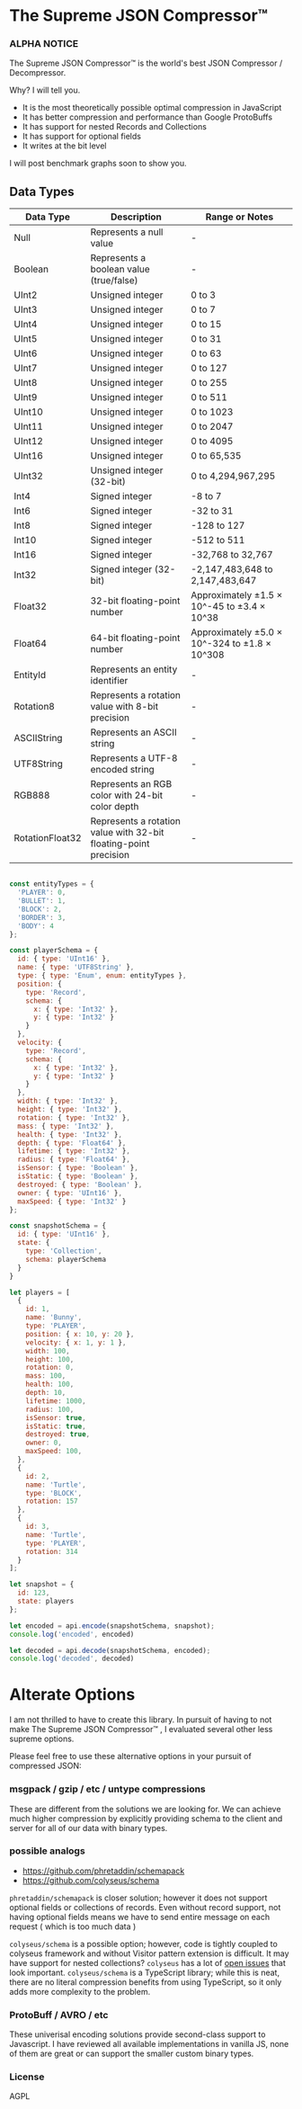 # The Supreme JSON Compressor™ 

### ALPHA NOTICE

The Supreme JSON Compressor™  is the world's best JSON Compressor / Decompressor.

Why? I will tell you.

 - It is the most theoretically possible optimal compression in JavaScript
 - It has better compression and performance than Google ProtoBuffs
 - It has support for nested Records and Collections
 - It has support for optional fields
 - It writes at the bit level

I will post benchmark graphs soon to show you.
 
## Data Types

| Data Type        | Description                                   | Range or Notes                                 |
|------------------|-----------------------------------------------|-----------------------------------------------|
| Null             | Represents a null value                       | -                                             |
| Boolean          | Represents a boolean value (true/false)       | -                                             |
| UInt2            | Unsigned integer                              | 0 to 3                                        |
| UInt3            | Unsigned integer                              | 0 to 7                                        |
| UInt4            | Unsigned integer                              | 0 to 15                                       |
| UInt5            | Unsigned integer                              | 0 to 31                                       |
| UInt6            | Unsigned integer                              | 0 to 63                                       |
| UInt7            | Unsigned integer                              | 0 to 127                                      |
| UInt8            | Unsigned integer                              | 0 to 255                                      |
| UInt9            | Unsigned integer                              | 0 to 511                                      |
| UInt10           | Unsigned integer                              | 0 to 1023                                     |
| UInt11           | Unsigned integer                              | 0 to 2047                                     |
| UInt12           | Unsigned integer                              | 0 to 4095                                     |
| UInt16           | Unsigned integer                              | 0 to 65,535                                   |
| UInt32           | Unsigned integer (32-bit)                     | 0 to 4,294,967,295                            |
| Int4             | Signed integer                                | -8 to 7                                       |
| Int6             | Signed integer                                | -32 to 31                                     |
| Int8             | Signed integer                                | -128 to 127                                   |
| Int10            | Signed integer                                | -512 to 511                                   |
| Int16            | Signed integer                                | -32,768 to 32,767                             |
| Int32            | Signed integer (32-bit)                       | -2,147,483,648 to 2,147,483,647               |
| Float32          | 32-bit floating-point number                  | Approximately ±1.5 × 10^-45 to ±3.4 × 10^38   |
| Float64          | 64-bit floating-point number                  | Approximately ±5.0 × 10^-324 to ±1.8 × 10^308 |
| EntityId         | Represents an entity identifier               | -                                             |
| Rotation8        | Represents a rotation value with 8-bit precision | -                                          |
| ASCIIString      | Represents an ASCII string                    | -                                             |
| UTF8String       | Represents a UTF-8 encoded string             | -                                             |
| RGB888           | Represents an RGB color with 24-bit color depth | -                                           |
| RotationFloat32  | Represents a rotation value with 32-bit floating-point precision | -                          |


```js

const entityTypes = {
  'PLAYER': 0,
  'BULLET': 1,
  'BLOCK': 2,
  'BORDER': 3,
  'BODY': 4
};

const playerSchema = {
  id: { type: 'UInt16' },
  name: { type: 'UTF8String' },
  type: { type: 'Enum', enum: entityTypes },
  position: {
    type: 'Record',
    schema: {
      x: { type: 'Int32' },
      y: { type: 'Int32' }
    }
  },
  velocity: {
    type: 'Record',
    schema: {
      x: { type: 'Int32' },
      y: { type: 'Int32' }
    }
  },
  width: { type: 'Int32' },
  height: { type: 'Int32' },
  rotation: { type: 'Int32' },
  mass: { type: 'Int32' },
  health: { type: 'Int32' },
  depth: { type: 'Float64' },
  lifetime: { type: 'Int32' },
  radius: { type: 'Float64' },
  isSensor: { type: 'Boolean' },
  isStatic: { type: 'Boolean' },
  destroyed: { type: 'Boolean' },
  owner: { type: 'UInt16' },
  maxSpeed: { type: 'Int32' }
};

const snapshotSchema = {
  id: { type: 'UInt16' },
  state: {
    type: 'Collection',
    schema: playerSchema
  }
}

let players = [
  {
    id: 1,
    name: 'Bunny',
    type: 'PLAYER',
    position: { x: 10, y: 20 },
    velocity: { x: 1, y: 1 },
    width: 100,
    height: 100,
    rotation: 0,
    mass: 100,
    health: 100,
    depth: 10,
    lifetime: 1000,
    radius: 100,
    isSensor: true,
    isStatic: true,
    destroyed: true,
    owner: 0,
    maxSpeed: 100,
  },
  {
    id: 2,
    name: 'Turtle',
    type: 'BLOCK',
    rotation: 157
  },
  {
    id: 3,
    name: 'Turtle',
    type: 'PLAYER',
    rotation: 314
  }
];

let snapshot = {
  id: 123,
  state: players
};

let encoded = api.encode(snapshotSchema, snapshot);
console.log('encoded', encoded)

let decoded = api.decode(snapshotSchema, encoded);
console.log('decoded', decoded)
```


# Alterate Options
I am not thrilled to have to create this library. In pursuit of having to not make The Supreme JSON Compressor™ , I evaluated several other less supreme options.

Please feel free to use these alternative options in your pursuit of compressed JSON:

### msgpack / gzip / etc / untype compressions

These are different from the solutions we are looking for. We can achieve much higher compression by explicitly providing schema to the client and server for all of our data with binary types. 

### possible analogs

 - https://github.com/phretaddin/schemapack
 - https://github.com/colyseus/schema

`phretaddin/schemapack` is closer solution; however it does not support optional fields or collections of records. Even without record support, not having optional fields means we have to send entire message on each request ( which is too much data )

`colyseus/schema` is a possible option; however, code is tightly coupled to colyseus framework and without Visitor pattern extension is difficult. It may have support for nested collections? `colyseus` has a lot of [open issues](https://github.com/colyseus/schema/issues) that look important. `colyseus/schema` is a TypeScript library; while this is neat, there are no literal compression benefits from using TypeScript, so it only adds more complexity to the problem.

### ProtoBuff / AVRO / etc

These univerisal encoding solutions provide second-class support to Javascript. I have reviewed all available implementations in vanilla JS, none of them are great or can support the smaller custom binary types.

### License
AGPL